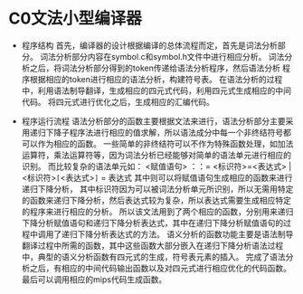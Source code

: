# C0文法小型编译器
- 程序结构
首先，编译器的设计根据编译的总体流程而定，首先是词法分析部分。
词法分析部分内容在symbol.c和symbol.h文件中进行相应分析。
词法分析之后，将词法分析部分得到的token传递给语法分析程序，然后语法分析 程序根据相应的token进行相应的语法分析，构建符号表。
在语法分析的过程中，利用语法制导翻译，生成相应的四元式代码，利用四元式生成相应的中间代码。
将四元式进行优化之后，生成相应的汇编代码。

- 程序运行流程
语法分析部分的函数主要根据文法来进行，语法分析部分主要采用递归下降子程序法进行相应的值求解，所以语法成分中每一个非终结符号都可以作为相应的函数。
一些简单的非终结符可以不作为特殊函数处理，如加法运算符，乘法运算符等，因为词法分析已经能够对简单的语法单元进行相应的识别。
而比较复杂的语法单元如：
<赋值语句> ：：= <标识符>=<表达式> | <标识符>`[`<表达式>`]` = 表达式
其中则可以将赋值语句生成相应的函数来进行递归下降分析，
其中标识符因为可以被词法分析单元所识别，所以无需用特定的函数来递归下降分析，然后表达式较为复杂，所以表达式需要生成相应特定的程序来进行相应的分析。
所以该文法用到了两个相应的函数，分别用来递归下降分析赋值语句和递归下降分析表达式，其中在递归下降分析赋值语句的过程中调用了递归下降分析表达式的方法。
语义分析的函数功能主要是语法制导翻译过程中所需的函数，其中这些函数大部分嵌入在递归下降分析语法过程中，典型的语义分析函数有四元式的生成，符号表元素的插入。
完成了语法分析之后，有相应的中间代码输出函数以及对四元式进行相应优化的代码函数。
最后可以调用相应的mips代码生成函数。
